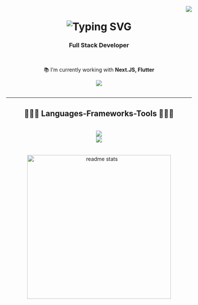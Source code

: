 <img align="right" src="https://visitor-badge.laobi.icu/badge?page_id=mateouribe.mateouribe" />
<h1 align="center">
     <img src="https://readme-typing-svg.demolab.com?font=Poppins&weight=600&size=35&duration=2000&pause=500&color=2F80ED&repeat=false&random=false&width=435&lines=Mateo+Arismendy+Uribe" alt="Typing SVG" />
</h1>

<h3 align="center">Full Stack Developer</h3>

<br/>

<div align="center">
 
 📚 I’m currently working with **Next.JS, Flutter**
 </div>
 
<div align="center" justify="center"> 
  <a href="https://www.linkedin.com/in/mateo-arismendy-uribe/" target="_blank">
    <img src="https://img.shields.io/badge/LinkedIn-0077B5?style=for-the-badge&logo=linkedin&logoColor=white" target="_blank" />
  </a>
</div>

<br/>

 <hr/>
 
<h2 align="center">👨🏽‍💻 Languages-Frameworks-Tools 👨🏽‍💻</h2>
<br/>
<div align="center">
    <img src="https://skillicons.dev/icons?i=js,react,css,html,bootstrap,firebase,postman, jest,cs,dotnet" /><br>
    <img src="https://skillicons.dev/icons?i=next,azure,git,mysql,wordpress,ai,figma" /><br>
</div>
<br/><br/>
<div align="center"><img width=390 src="https://github-readme-stats.vercel.app/api/top-langs/?username=mateouribe&hide=HTML&langs_count=8&layout=compact&border_radius=10&size_weight=0.5&count_weight=0.5&exclude_repo=github-readme-stats" alt="readme stats" /></div>

<br/><br/><br/>
